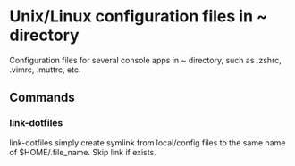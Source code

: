 # Unix/Linux configuration files in ~ directory

Configuration files for several console apps in ~ directory, such as .zshrc, .vimrc, .muttrc, etc.

## Commands

### link-dotfiles

link-dotfiles simply create symlink from local/config files to the same name of $HOME/.file_name. Skip link if exists.

